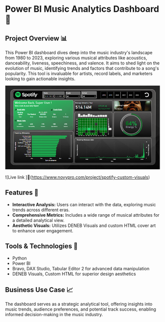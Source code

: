 # Power BI Music Analytics Dashboard 🎼

## Project Overview 📊

This Power BI dashboard dives deep into the music industry's landscape from 1980 to 2023, exploring various musical attributes like acoustics, danceability, liveness, speechiness, and valence. It aims to shed light on the evolution of music, identifying trends and factors that contribute to a song's popularity. This tool is invaluable for artists, record labels, and marketers looking to gain actionable insights.

![Dashboard Screenshot](https://github.com/Aakashdeep-Srivastava/Spotify-BI/blob/main/Spotify%20Power%20BI.png)

![Live link ]🔗(https://www.novypro.com/project/spotify-custom-visuals)

## Features 🚀

- **Interactive Analysis:** Users can interact with the data, exploring music trends across different eras.
- **Comprehensive Metrics:** Includes a wide range of musical attributes for a detailed analytical view.
- **Aesthetic Visuals:** Utilizes DENEB Visuals and custom HTML cover art to enhance user engagement.

## Tools & Technologies 🔧
- Python
- Power BI
- Bravo, DAX Studio, Tabular Editor 2 for advanced data manipulation
- DENEB Visuals, Custom HTML for superior design aesthetics

## Business Use Case 📈

The dashboard serves as a strategic analytical tool, offering insights into music trends, audience preferences, and potential track success, enabling informed decision-making in the music industry.



